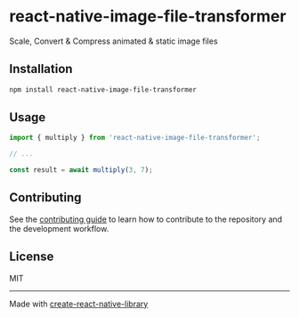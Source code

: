 # react-native-image-file-transformer

Scale, Convert & Compress animated & static image files

## Installation

```sh
npm install react-native-image-file-transformer
```

## Usage

```js
import { multiply } from 'react-native-image-file-transformer';

// ...

const result = await multiply(3, 7);
```

## Contributing

See the [contributing guide](CONTRIBUTING.md) to learn how to contribute to the repository and the development workflow.

## License

MIT

---

Made with [create-react-native-library](https://github.com/callstack/react-native-builder-bob)
